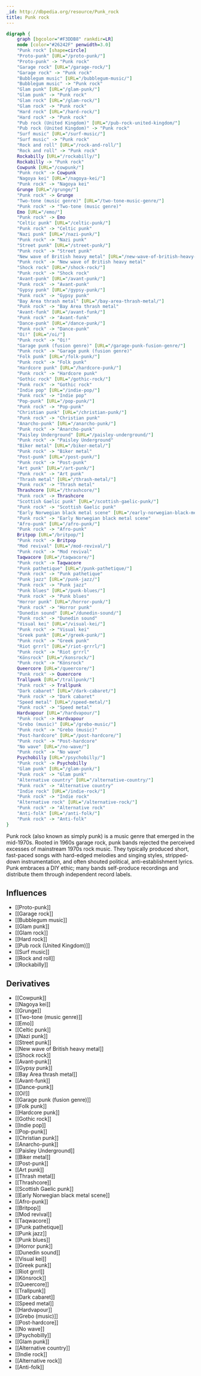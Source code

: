 ```yaml
---
_id: http://dbpedia.org/resource/Punk_rock
title: Punk rock
---
```


```dot
digraph {
	graph [bgcolor="#F3DDB8" rankdir=LR]
	node [color="#26242F" penwidth=3.0]
	"Punk rock" [shape=circle]
	"Proto-punk" [URL="/proto-punk/"]
	"Proto-punk" -> "Punk rock"
	"Garage rock" [URL="/garage-rock/"]
	"Garage rock" -> "Punk rock"
	"Bubblegum music" [URL="/bubblegum-music/"]
	"Bubblegum music" -> "Punk rock"
	"Glam punk" [URL="/glam-punk/"]
	"Glam punk" -> "Punk rock"
	"Glam rock" [URL="/glam-rock/"]
	"Glam rock" -> "Punk rock"
	"Hard rock" [URL="/hard-rock/"]
	"Hard rock" -> "Punk rock"
	"Pub rock (United Kingdom)" [URL="/pub-rock-united-kingdom/"]
	"Pub rock (United Kingdom)" -> "Punk rock"
	"Surf music" [URL="/surf-music/"]
	"Surf music" -> "Punk rock"
	"Rock and roll" [URL="/rock-and-roll/"]
	"Rock and roll" -> "Punk rock"
	Rockabilly [URL="/rockabilly/"]
	Rockabilly -> "Punk rock"
	Cowpunk [URL="/cowpunk/"]
	"Punk rock" -> Cowpunk
	"Nagoya kei" [URL="/nagoya-kei/"]
	"Punk rock" -> "Nagoya kei"
	Grunge [URL="/grunge/"]
	"Punk rock" -> Grunge
	"Two-tone (music genre)" [URL="/two-tone-music-genre/"]
	"Punk rock" -> "Two-tone (music genre)"
	Emo [URL="/emo/"]
	"Punk rock" -> Emo
	"Celtic punk" [URL="/celtic-punk/"]
	"Punk rock" -> "Celtic punk"
	"Nazi punk" [URL="/nazi-punk/"]
	"Punk rock" -> "Nazi punk"
	"Street punk" [URL="/street-punk/"]
	"Punk rock" -> "Street punk"
	"New wave of British heavy metal" [URL="/new-wave-of-british-heavy-metal/"]
	"Punk rock" -> "New wave of British heavy metal"
	"Shock rock" [URL="/shock-rock/"]
	"Punk rock" -> "Shock rock"
	"Avant-punk" [URL="/avant-punk/"]
	"Punk rock" -> "Avant-punk"
	"Gypsy punk" [URL="/gypsy-punk/"]
	"Punk rock" -> "Gypsy punk"
	"Bay Area thrash metal" [URL="/bay-area-thrash-metal/"]
	"Punk rock" -> "Bay Area thrash metal"
	"Avant-funk" [URL="/avant-funk/"]
	"Punk rock" -> "Avant-funk"
	"Dance-punk" [URL="/dance-punk/"]
	"Punk rock" -> "Dance-punk"
	"Oi!" [URL="/oi/"]
	"Punk rock" -> "Oi!"
	"Garage punk (fusion genre)" [URL="/garage-punk-fusion-genre/"]
	"Punk rock" -> "Garage punk (fusion genre)"
	"Folk punk" [URL="/folk-punk/"]
	"Punk rock" -> "Folk punk"
	"Hardcore punk" [URL="/hardcore-punk/"]
	"Punk rock" -> "Hardcore punk"
	"Gothic rock" [URL="/gothic-rock/"]
	"Punk rock" -> "Gothic rock"
	"Indie pop" [URL="/indie-pop/"]
	"Punk rock" -> "Indie pop"
	"Pop-punk" [URL="/pop-punk/"]
	"Punk rock" -> "Pop-punk"
	"Christian punk" [URL="/christian-punk/"]
	"Punk rock" -> "Christian punk"
	"Anarcho-punk" [URL="/anarcho-punk/"]
	"Punk rock" -> "Anarcho-punk"
	"Paisley Underground" [URL="/paisley-underground/"]
	"Punk rock" -> "Paisley Underground"
	"Biker metal" [URL="/biker-metal/"]
	"Punk rock" -> "Biker metal"
	"Post-punk" [URL="/post-punk/"]
	"Punk rock" -> "Post-punk"
	"Art punk" [URL="/art-punk/"]
	"Punk rock" -> "Art punk"
	"Thrash metal" [URL="/thrash-metal/"]
	"Punk rock" -> "Thrash metal"
	Thrashcore [URL="/thrashcore/"]
	"Punk rock" -> Thrashcore
	"Scottish Gaelic punk" [URL="/scottish-gaelic-punk/"]
	"Punk rock" -> "Scottish Gaelic punk"
	"Early Norwegian black metal scene" [URL="/early-norwegian-black-metal-scene/"]
	"Punk rock" -> "Early Norwegian black metal scene"
	"Afro-punk" [URL="/afro-punk/"]
	"Punk rock" -> "Afro-punk"
	Britpop [URL="/britpop/"]
	"Punk rock" -> Britpop
	"Mod revival" [URL="/mod-revival/"]
	"Punk rock" -> "Mod revival"
	Taqwacore [URL="/taqwacore/"]
	"Punk rock" -> Taqwacore
	"Punk pathetique" [URL="/punk-pathetique/"]
	"Punk rock" -> "Punk pathetique"
	"Punk jazz" [URL="/punk-jazz/"]
	"Punk rock" -> "Punk jazz"
	"Punk blues" [URL="/punk-blues/"]
	"Punk rock" -> "Punk blues"
	"Horror punk" [URL="/horror-punk/"]
	"Punk rock" -> "Horror punk"
	"Dunedin sound" [URL="/dunedin-sound/"]
	"Punk rock" -> "Dunedin sound"
	"Visual kei" [URL="/visual-kei/"]
	"Punk rock" -> "Visual kei"
	"Greek punk" [URL="/greek-punk/"]
	"Punk rock" -> "Greek punk"
	"Riot grrrl" [URL="/riot-grrrl/"]
	"Punk rock" -> "Riot grrrl"
	"Könsrock" [URL="/konsrock/"]
	"Punk rock" -> "Könsrock"
	Queercore [URL="/queercore/"]
	"Punk rock" -> Queercore
	Trallpunk [URL="/trallpunk/"]
	"Punk rock" -> Trallpunk
	"Dark cabaret" [URL="/dark-cabaret/"]
	"Punk rock" -> "Dark cabaret"
	"Speed metal" [URL="/speed-metal/"]
	"Punk rock" -> "Speed metal"
	Hardvapour [URL="/hardvapour/"]
	"Punk rock" -> Hardvapour
	"Grebo (music)" [URL="/grebo-music/"]
	"Punk rock" -> "Grebo (music)"
	"Post-hardcore" [URL="/post-hardcore/"]
	"Punk rock" -> "Post-hardcore"
	"No wave" [URL="/no-wave/"]
	"Punk rock" -> "No wave"
	Psychobilly [URL="/psychobilly/"]
	"Punk rock" -> Psychobilly
	"Glam punk" [URL="/glam-punk/"]
	"Punk rock" -> "Glam punk"
	"Alternative country" [URL="/alternative-country/"]
	"Punk rock" -> "Alternative country"
	"Indie rock" [URL="/indie-rock/"]
	"Punk rock" -> "Indie rock"
	"Alternative rock" [URL="/alternative-rock/"]
	"Punk rock" -> "Alternative rock"
	"Anti-folk" [URL="/anti-folk/"]
	"Punk rock" -> "Anti-folk"
}
```

Punk rock (also known as simply punk) is a music genre that emerged in the mid-1970s. Rooted in 1960s garage rock, punk bands rejected the perceived excesses of mainstream 1970s rock music. They typically produced short, fast-paced songs with hard-edged melodies and singing styles, stripped-down instrumentation, and often shouted political, anti-establishment lyrics. Punk embraces a DIY ethic; many bands self-produce recordings and distribute them through independent record labels.

## Influences

- [[Proto-punk]]
- [[Garage rock]]
- [[Bubblegum music]]
- [[Glam punk]]
- [[Glam rock]]
- [[Hard rock]]
- [[Pub rock (United Kingdom)]]
- [[Surf music]]
- [[Rock and roll]]
- [[Rockabilly]]

## Derivatives

- [[Cowpunk]]
- [[Nagoya kei]]
- [[Grunge]]
- [[Two-tone (music genre)]]
- [[Emo]]
- [[Celtic punk]]
- [[Nazi punk]]
- [[Street punk]]
- [[New wave of British heavy metal]]
- [[Shock rock]]
- [[Avant-punk]]
- [[Gypsy punk]]
- [[Bay Area thrash metal]]
- [[Avant-funk]]
- [[Dance-punk]]
- [[Oi!]]
- [[Garage punk (fusion genre)]]
- [[Folk punk]]
- [[Hardcore punk]]
- [[Gothic rock]]
- [[Indie pop]]
- [[Pop-punk]]
- [[Christian punk]]
- [[Anarcho-punk]]
- [[Paisley Underground]]
- [[Biker metal]]
- [[Post-punk]]
- [[Art punk]]
- [[Thrash metal]]
- [[Thrashcore]]
- [[Scottish Gaelic punk]]
- [[Early Norwegian black metal scene]]
- [[Afro-punk]]
- [[Britpop]]
- [[Mod revival]]
- [[Taqwacore]]
- [[Punk pathetique]]
- [[Punk jazz]]
- [[Punk blues]]
- [[Horror punk]]
- [[Dunedin sound]]
- [[Visual kei]]
- [[Greek punk]]
- [[Riot grrrl]]
- [[Könsrock]]
- [[Queercore]]
- [[Trallpunk]]
- [[Dark cabaret]]
- [[Speed metal]]
- [[Hardvapour]]
- [[Grebo (music)]]
- [[Post-hardcore]]
- [[No wave]]
- [[Psychobilly]]
- [[Glam punk]]
- [[Alternative country]]
- [[Indie rock]]
- [[Alternative rock]]
- [[Anti-folk]]
